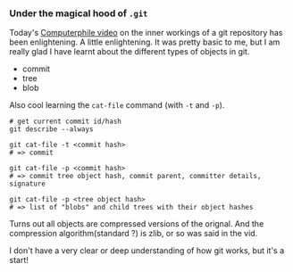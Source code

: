 ---
---

### Under the magical hood of `.git`

Today's [Computerphile video](https://youtu.be/bSA91XTzeuA)
on the inner workings of a git repository has been enlightening. A little
enlightening. It was pretty basic to me, but I am really glad I have learnt
about the different types of objects in git.

- commit
- tree
- blob

Also cool learning the `cat-file` command (with `-t` and `-p`).

```terminal
# get current commit id/hash
git describe --always

git cat-file -t <commit hash>
# => commit

git cat-file -p <commit hash>
# => commit tree object hash, commit parent, committer details, signature

git cat-file -p <tree object hash>
# => list of "blobs" and child trees with their object hashes
```

Turns out all objects are compressed versions of the orignal. And the
compression algorithm(standard ?) is zlib, or so was said in the vid.

I don't have a very clear or deep understanding of how git works, but
it's a start!
